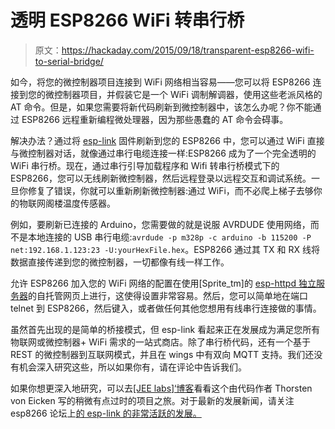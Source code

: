 # 透明 ESP8266 WiFi 转串行桥

> 原文：<https://hackaday.com/2015/09/18/transparent-esp8266-wifi-to-serial-bridge/>

如今，将您的微控制器项目连接到 WiFi 网络相当容易——您可以将 ESP8266 连接到您的微控制器项目，并假装它是一个 WiFi 调制解调器，使用这些老派风格的 AT 命令。但是，如果您需要将新代码刷新到微控制器中，该怎么办呢？你不能通过 ESP8266 远程重新编程微处理器，因为那些愚蠢的 AT 命令会碍事。

解决办法？通过将 [esp-link](https://github.com/jeelabs/esp-link) 固件刷新到您的 ESP8266 中，您可以通过 WiFi 直接与微控制器对话，就像通过串行电缆连接一样:ESP8266 成为了一个完全透明的 WiFi 串行桥。现在，通过串行引导加载程序和 Wifi 转串行桥模式下的 ESP8266，您可以无线刷新微控制器，然后远程登录以远程交互和调试系统。一旦你修复了错误，你就可以重新刷新微控制器:通过 WiFi，而不必爬上梯子去够你的物联网阁楼温度传感器。

例如，要刷新已连接的 Arduino，您需要做的就是说服 AVRDUDE 使用网络，而不是本地连接的 USB 串行电缆:`avrdude -p m328p -c arduino -b 115200 -P net:192.168.1.123:23 -U:yourHexFile.hex`。ESP8266 通过其 TX 和 RX 线将数据直接传递到您的微控制器，一切都像有线一样工作。

允许 ESP8266 加入您的 WiFi 网络的配置在使用[Sprite_tm]的 [esp-httpd 独立服务器](http://www.esp8266.com/viewtopic.php?f=34&t=376)的自托管网页上进行，这使得设置非常容易。然后，您可以简单地在端口 telnet 到 ESP8266，然后键入，或者做任何其他您想用有线串行连接做的事情。

虽然首先出现的是简单的桥接模式，但 esp-link 看起来正在发展成为满足您所有物联网或微控制器+ WiFi 需求的一站式商店。除了串行桥代码，还有一个基于 REST 的微控制器到互联网模式，并且在 wings 中有双向 MQTT 支持。我们还没有机会深入研究这些，所以如果你有，请在评论中告诉我们。

如果你想更深入地研究，可以去[[JEE labs]‘博客](http://jeelabs.org/2015/06/24/ftdi-over-wifi-esp-bridge/)看看这个由代码作者 Thorsten von Eicken 写的稍微有点过时的项目之旅。对于最新的发展新闻，请关注 esp8266 论坛上[的 esp-link 的非常活跃的发展。](http://www.esp8266.com/viewtopic.php?f=34&t=3445)